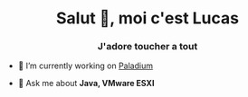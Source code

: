 <h1 align="center">Salut 👋, moi c'est Lucas</h1>  
<h3 align="center">J'adore toucher a tout</h3>  
  
  
- 🔭 I’m currently working on [Paladium](https://paladium-pvp.fr/)  
  
- 💬 Ask me about **Java, VMware ESXI**  
